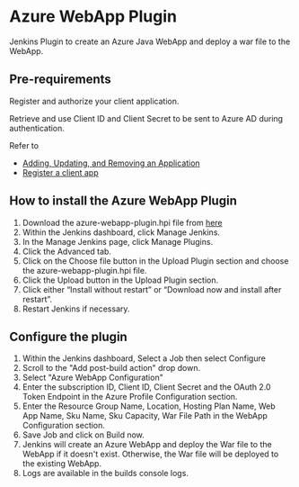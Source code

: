 # Azure WebApp Plugin


Jenkins Plugin to create an Azure Java WebApp and deploy a war file to the WebApp.

## Pre-requirements
Register and authorize your client application.

Retrieve and use Client ID and Client Secret to be sent to Azure AD during authentication.

Refer to
  * [Adding, Updating, and Removing an Application](https://msdn.microsoft.com/en-us/library/azure/dn132599.aspx) 
  * [Register a client app](https://msdn.microsoft.com/en-us/dn877542.asp)

## How to install the Azure WebApp Plugin
1. Download the azure-webapp-plugin.hpi file from [here](https://github.com/Microsoft/azure-webapp-plugin/blob/master/install/azure-webapp-plugin.hpi)
1. Within the Jenkins dashboard, click Manage Jenkins.
2. In the Manage Jenkins page, click Manage Plugins.
3. Click the Advanced tab.
4. Click on the Choose file button in the Upload Plugin section and choose the azure-webapp-plugin.hpi file.
5. Click the Upload button in the Upload Plugin section.
6. Click either “Install without restart” or “Download now and install after restart”.
7. Restart Jenkins if necessary.

## Configure the plugin
1. Within the Jenkins dashboard, Select a Job then select Configure
2. Scroll to the "Add post-build action" drop down.  
3. Select "Azure WebApp Configuration" 
4. Enter the subscription ID, Client ID, Client Secret and the OAuth 2.0 Token Endpoint in the Azure Profile Configuration section.
5. Enter the Resource Group Name, Location, Hosting Plan Name, Web App Name, Sku Name, Sku Capacity, War File Path in the WebApp Configuration section.
7. Save Job and click on Build now.
8. Jenkins will create an Azure WebApp and deploy the War file to the WebApp if it doesn't exist.  Otherwise, the War file will be deployed to the existing WebApp. 
9. Logs are available in the builds console logs.


 
